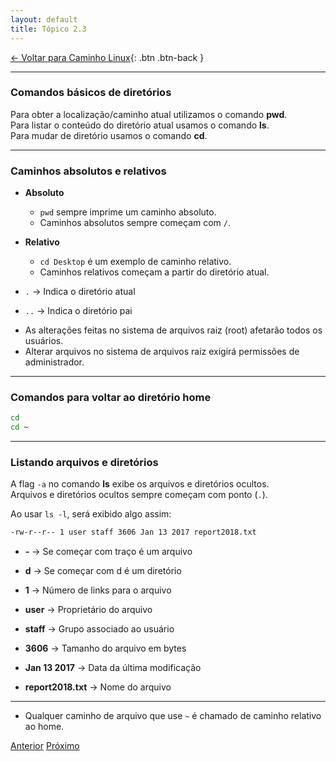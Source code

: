 ```yaml
---
layout: default 
title: Tópico 2.3
---
```


[← Voltar para Caminho Linux](/linux-essentials/01-book-lpi/Topico-02-Caminho-Linux/){: .btn .btn-back }

---

### Comandos básicos de diretórios

Para obter a localização/caminho atual utilizamos o comando **pwd**.  
Para listar o conteúdo do diretório atual usamos o comando **ls**.  
Para mudar de diretório usamos o comando **cd**.

---

### Caminhos absolutos e relativos

- **Absoluto**
    - `pwd` sempre imprime um caminho absoluto.
    - Caminhos absolutos sempre começam com `/`.

- **Relativo**
    - `cd Desktop` é um exemplo de caminho relativo.
    - Caminhos relativos começam a partir do diretório atual.

- `.` → Indica o diretório atual  
- `..` → Indica o diretório pai

* As alterações feitas no sistema de arquivos raiz (root) afetarão todos os usuários.
* Alterar arquivos no sistema de arquivos raiz exigirá permissões de administrador.

---

### Comandos para voltar ao diretório home

```sh
cd
cd ~
```

---

### Listando arquivos e diretórios

A flag `-a` no comando **ls** exibe os arquivos e diretórios ocultos.  
Arquivos e diretórios ocultos sempre começam com ponto (`.`).

Ao usar `ls -l`, será exibido algo assim:

```sh
-rw-r--r-- 1 user staff 3606 Jan 13 2017 report2018.txt
```

- **-** → Se começar com traço é um arquivo
- **d** → Se começar com d é um diretório

- **1** → Número de links para o arquivo
- **user** → Proprietário do arquivo
- **staff** → Grupo associado ao usuário
- **3606** → Tamanho do arquivo em bytes
- **Jan 13 2017** → Data da última modificação
- **report2018.txt** → Nome do arquivo

---

* Qualquer caminho de arquivo que use `~` é chamado de caminho relativo ao home.

<div class="nav-buttons">
  <a href="/linux-essentials/01-book-lpi/Topico-02-Caminho-Linux/2.2-ObterAjudaNaLinhaDeComando" class="btn btn-back">Anterior</a>
  <a href="/linux-essentials/01-book-lpi/Topico-02-Caminho-Linux/2.4-CriandoMovendoAndDeletandoArquivos" class="btn btn-back">Próximo</a>
</div>
